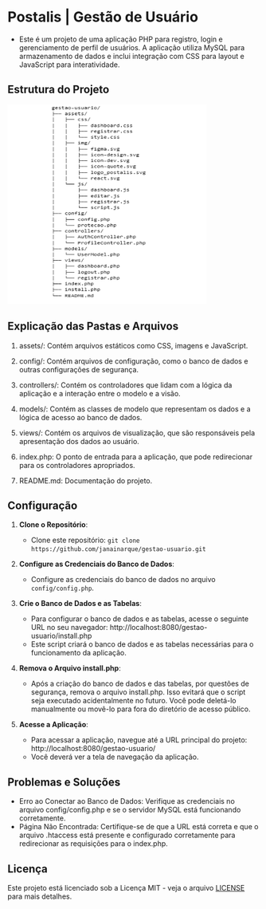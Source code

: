 # Postalis | Gestão de Usuário

* Este é um projeto de uma aplicação PHP para registro, login e gerenciamento de perfil de usuários. 
A aplicação utiliza MySQL para armazenamento de dados e inclui integração com CSS para layout e JavaScript para interatividade.

## Estrutura do Projeto

<img src="assets/img/estrutura_pastas.png" alt="Estrutura do Projeto" width="400" height="400">

## Explicação das Pastas e Arquivos

1. assets/: Contém arquivos estáticos como CSS, imagens e JavaScript.

2. config/: Contém arquivos de configuração, como o banco de dados e outras configurações de segurança.

3. controllers/: Contém os controladores que lidam com a lógica da aplicação e a interação entre o modelo e a visão.

4. models/: Contém as classes de modelo que representam os dados e a lógica de acesso ao banco de dados.

5. views/: Contém os arquivos de visualização, que são responsáveis pela apresentação dos dados ao usuário.

6. index.php: O ponto de entrada para a aplicação, que pode redirecionar para os controladores apropriados.

7. README.md: Documentação do projeto.

## Configuração

1. **Clone o Repositório**: 
   - Clone este repositório: `git clone https://github.com/janainarque/gestao-usuario.git `

2. **Configure as Credenciais do Banco de Dados**: 
   - Configure as credenciais do banco de dados no arquivo `config/config.php`.

3. **Crie o Banco de Dados e as Tabelas**:
   - Para configurar o banco de dados e as tabelas, acesse o seguinte URL no seu navegador: http://localhost:8080/gestao-usuario/install.php
   - Este script criará o banco de dados e as tabelas necessárias para o funcionamento da aplicação.

4. **Remova o Arquivo install.php**:
   - Após a criação do banco de dados e das tabelas, por questões de segurança, remova o arquivo install.php. Isso evitará que o script seja executado acidentalmente no futuro. Você pode deletá-lo manualmente ou movê-lo para fora do diretório de acesso público.

5. **Acesse a Aplicação**:
   - Para acessar a aplicação, navegue até a URL principal do projeto: http://localhost:8080/gestao-usuario/
   - Você deverá ver a tela de navegação da aplicação.

## Problemas e Soluções
   - Erro ao Conectar ao Banco de Dados: Verifique as credenciais no arquivo config/config.php e se o servidor MySQL está funcionando corretamente.
   - Página Não Encontrada: Certifique-se de que a URL está correta e que o arquivo .htaccess está presente e configurado corretamente para redirecionar as requisições para o index.php.

## Licença

Este projeto está licenciado sob a Licença MIT - veja o arquivo [LICENSE](LICENSE) para mais detalhes.
